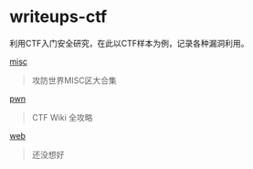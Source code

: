 # writeups-ctf

利用CTF入门安全研究，在此以CTF样本为例，记录各种漏洞利用。

[misc](https://github.com/ByeRose/writeups-ctf/blob/main/misc_collect.md)

> 攻防世界MISC区大合集

[pwn](https://github.com/ByeRose/writeups-ctf/blob/main/pwn_collect.md)

> CTF Wiki 全攻略

[web](https://github.com/ByeRose/writeups-ctf/blob/main/web_collect.md)

> 还没想好